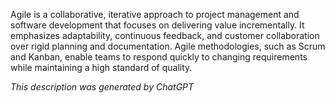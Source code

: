 Agile is a collaborative, iterative approach to project management and software development that focuses on delivering value incrementally. It emphasizes adaptability, continuous feedback, and customer collaboration over rigid planning and documentation. Agile methodologies, such as Scrum and Kanban, enable teams to respond quickly to changing requirements while maintaining a high standard of quality.

*This description was generated by ChatGPT*